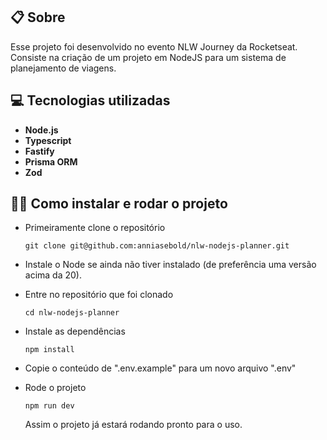 ## 📋 Sobre
Esse projeto foi desenvolvido no evento NLW Journey da Rocketseat. Consiste na criação de um projeto em NodeJS para um sistema de planejamento de viagens.

## 💻 Tecnologias utilizadas
- **Node.js**
- **Typescript**
- **Fastify**
- **Prisma ORM**
- **Zod**

## 👨‍💻 Como instalar e rodar o projeto

  - Primeiramente clone o repositório
      
        git clone git@github.com:anniasebold/nlw-nodejs-planner.git

  - Instale o Node se ainda não tiver instalado (de preferência uma versão acima da 20).
  - Entre no repositório que foi clonado

        cd nlw-nodejs-planner

  - Instale as dependências

        npm install
  
  - Copie o conteúdo de ".env.example" para um novo arquivo ".env"

  - Rode o projeto

        npm run dev
    
      Assim o projeto já estará rodando pronto para o uso.